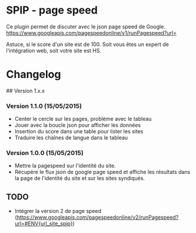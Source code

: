 SPIP - page speed
=======

Ce plugin permet de discuter avec le json page speed de Google.
https://www.googleapis.com/pagespeedonline/v1/runPagespeed?url=

Astuce, si le score d'un site est de 100. Soit vous êtes un expert de l'intégration web, soit votre site est HS.

# Changelog

## Version 1.x.x

### Version 1.1.0 (15/05/2015)

- Center le cercle sur les pages, problème avec le tableau
- Jouer avec la boucle json pour afficher les données 
- Insertion du score dans une table pour lister les sites
- Traduire les chaînes de langue dans le tableau

### Version 1.0.0 (15/05/2015)

- Mettre la pagespeed sur l'identité du site.
- Récupére le flux json de google page speed et affiche les résultats dans la page de l'identité du site et sur les sites syndiqués.

## TODO

- Intégrer la version 2 de page speed (https://www.googleapis.com/pagespeedonline/v2/runPagespeed?url=#ENV{url_site_spip})